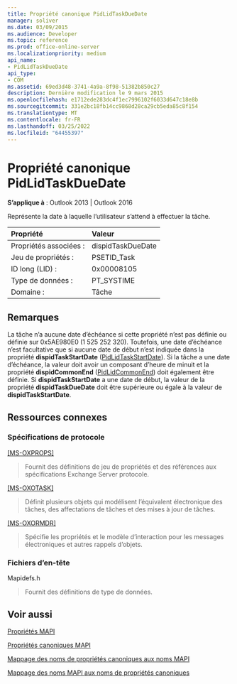 ```yaml
---
title: Propriété canonique PidLidTaskDueDate
manager: soliver
ms.date: 03/09/2015
ms.audience: Developer
ms.topic: reference
ms.prod: office-online-server
ms.localizationpriority: medium
api_name:
- PidLidTaskDueDate
api_type:
- COM
ms.assetid: 69ed3d48-3741-4a9a-8f98-51382b850c27
description: Dernière modification le 9 mars 2015
ms.openlocfilehash: e1712ede283dc4f1ec7996102f6033d647c18e8b
ms.sourcegitcommit: 331e2bc18fb14cc9868d28ca29cb5eda85c8f154
ms.translationtype: MT
ms.contentlocale: fr-FR
ms.lasthandoff: 03/25/2022
ms.locfileid: "64455397"
---
```

# <a name="pidlidtaskduedate-canonical-property"></a>Propriété canonique PidLidTaskDueDate

  
  
**S’applique à** : Outlook 2013 | Outlook 2016 
  
Représente la date à laquelle l’utilisateur s’attend à effectuer la tâche.
  
|Propriété|Valeur|
|:-----|:-----|
|Propriétés associées :  <br/> |dispidTaskDueDate  <br/> |
|Jeu de propriétés :  <br/> |PSETID_Task  <br/> |
|ID long (LID) :  <br/> |0x00008105  <br/> |
|Type de données :  <br/> |PT_SYSTIME  <br/> |
|Domaine :  <br/> |Tâche  <br/> |
   
## <a name="remarks"></a>Remarques

La tâche n’a aucune date d’échéance si cette propriété n’est pas définie ou définie sur 0x5AE980E0 (1 525 252 320). Toutefois, une date d’échéance n’est facultative que si aucune date de début n’est indiquée dans la propriété **dispidTaskStartDate** ([PidLidTaskStartDate](pidlidtaskstartdate-canonical-property.md)). Si la tâche a une date d’échéance, la valeur doit avoir un composant d’heure de minuit et la propriété **dispidCommonEnd** ([PidLidCommonEnd](pidlidcommonend-canonical-property.md)) doit également être définie. Si **dispidTaskStartDate** a une date de début, la valeur de la propriété **dispidTaskDueDate** doit être supérieure ou égale à la valeur de **dispidTaskStartDate**.
  
## <a name="related-resources"></a>Ressources connexes

### <a name="protocol-specifications"></a>Spécifications de protocole

[[MS-OXPROPS]](https://msdn.microsoft.com/library/f6ab1613-aefe-447d-a49c-18217230b148%28Office.15%29.aspx)
  
> Fournit des définitions de jeu de propriétés et des références aux spécifications Exchange Server protocole.
    
[[MS-OXOTASK]](https://msdn.microsoft.com/library/55600ec0-6195-4730-8436-59c7931ef27e%28Office.15%29.aspx)
  
> Définit plusieurs objets qui modélisent l’équivalent électronique des tâches, des affectations de tâches et des mises à jour de tâches.
    
[[MS-OXORMDR]](https://msdn.microsoft.com/library/5454ebcc-e5d1-4da8-a598-d393b101caab%28Office.15%29.aspx)
  
> Spécifie les propriétés et le modèle d’interaction pour les messages électroniques et autres rappels d’objets.
    
### <a name="header-files"></a>Fichiers d’en-tête

Mapidefs.h
  
> Fournit des définitions de type de données.
    
## <a name="see-also"></a>Voir aussi



[Propriétés MAPI](mapi-properties.md)
  
[Propriétés canoniques MAPI](mapi-canonical-properties.md)
  
[Mappage des noms de propriétés canoniques aux noms MAPI](mapping-canonical-property-names-to-mapi-names.md)
  
[Mappage des noms MAPI aux noms de propriétés canoniques](mapping-mapi-names-to-canonical-property-names.md)


